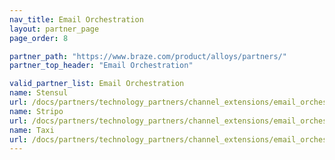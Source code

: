 ```yaml
---
nav_title: Email Orchestration
layout: partner_page
page_order: 8

partner_path: "https://www.braze.com/product/alloys/partners/"
partner_top_header: "Email Orchestration"

valid_partner_list: Email Orchestration
name: Stensul
url: /docs/partners/technology_partners/channel_extensions/email_orchestration/stensul/
name: Stripo
url: /docs/partners/technology_partners/channel_extensions/email_orchestration/stripo/
name: Taxi
url: /docs/partners/technology_partners/channel_extensions/email_orchestration/taxi_for_email/
---
```

